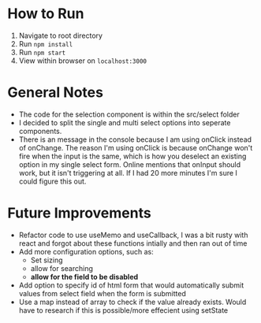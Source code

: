 # How to Run
1. Navigate to root directory
2. Run `npm install`
3. Run `npm start`
4. View within browser on `localhost:3000`

# General Notes
- The code for the selection component is within the src/select folder
- I decided to split the single and multi select options into seperate 
components.
- There is an message in the console because I am using onClick instead of 
onChange. The reason I'm using onClick is because onChange won't fire when the
input is the same, which is how you deselect an existing option in my single
select form. Online mentions that onInput should work, but it isn't triggering
at all. If I had 20 more minutes I'm sure I could figure this out.



# Future Improvements
- Refactor code to use useMemo and useCallback, I was a bit rusty with react and forgot about these functions intially
and then ran out of time
- Add more configuration options, such as:
  - Set sizing
  - allow for searching
  - **allow for the field to be disabled**
- Add option to specify id of html form that would automatically submit values
from select field when the form is submitted
- Use a map instead of array to check if the value already exists. Would have to research if this is possible/more 
effecient using setState

